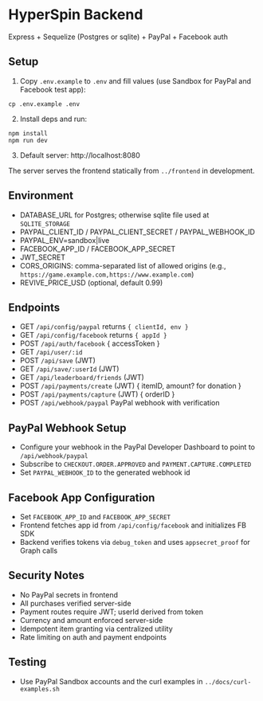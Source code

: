 # HyperSpin Backend

Express + Sequelize (Postgres or sqlite) + PayPal + Facebook auth

## Setup

1. Copy `.env.example` to `.env` and fill values (use Sandbox for PayPal and Facebook test app):

```
cp .env.example .env
```

2. Install deps and run:

```
npm install
npm run dev
```

3. Default server: http://localhost:8080

The server serves the frontend statically from `../frontend` in development.

## Environment
- DATABASE_URL for Postgres; otherwise sqlite file used at `SQLITE_STORAGE`
- PAYPAL_CLIENT_ID / PAYPAL_CLIENT_SECRET / PAYPAL_WEBHOOK_ID
- PAYPAL_ENV=sandbox|live
- FACEBOOK_APP_ID / FACEBOOK_APP_SECRET
- JWT_SECRET
- CORS_ORIGINS: comma-separated list of allowed origins (e.g., `https://game.example.com,https://www.example.com`)
- REVIVE_PRICE_USD (optional, default 0.99)

## Endpoints
- GET `/api/config/paypal` returns `{ clientId, env }`
- GET `/api/config/facebook` returns `{ appId }`
- POST `/api/auth/facebook` { accessToken }
- GET `/api/user/:id`
- POST `/api/save` (JWT)
- GET `/api/save/:userId` (JWT)
- GET `/api/leaderboard/friends` (JWT)
- POST `/api/payments/create` (JWT) { itemID, amount? for donation }
- POST `/api/payments/capture` (JWT) { orderID }
- POST `/api/webhook/paypal` PayPal webhook with verification

## PayPal Webhook Setup
- Configure your webhook in the PayPal Developer Dashboard to point to `/api/webhook/paypal`
- Subscribe to `CHECKOUT.ORDER.APPROVED` and `PAYMENT.CAPTURE.COMPLETED`
- Set `PAYPAL_WEBHOOK_ID` to the generated webhook id

## Facebook App Configuration
- Set `FACEBOOK_APP_ID` and `FACEBOOK_APP_SECRET`
- Frontend fetches app id from `/api/config/facebook` and initializes FB SDK
- Backend verifies tokens via `debug_token` and uses `appsecret_proof` for Graph calls

## Security Notes
- No PayPal secrets in frontend
- All purchases verified server-side
- Payment routes require JWT; userId derived from token
- Currency and amount enforced server-side
- Idempotent item granting via centralized utility
- Rate limiting on auth and payment endpoints

## Testing
- Use PayPal Sandbox accounts and the curl examples in `../docs/curl-examples.sh`